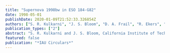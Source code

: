 ```yaml
---
title: "Supernova 1998bw in ESO 184-G82"
date: 1998-05-01
publishDate: 2020-01-09T21:52:33.326854Z
authors: ["S. R. Kulkarni", "J. S. Bloom", "D. A. Frail", "R. Ekers", "M. Wieringa", "R. Wark", "J. L. Higdon", "B. Monard"]
publication_types: ["2"]
abstract: "S. R. Kulkarni and J. S. Bloom, California Institute of Technology; D. A. Frail, National Radio Astronomy Observatory; and R. Ekers, M. Wieringa, R. Wark, and J. L. Higdon, Australian Telescope National Facility, report: ``Within the localization of GRB 980425 (IAUC 6884), Galama et al. (IAUC 6895) reported a possible supernova candidate for which Wieringa et al. (IAUC 6896) saw a brightening radio source. The object appears to be a young supernova, possibly of type-Ib (IAUC 6901), which exploded on or around Apr. 24, the epoch of GRB 980425. For an assumed expansion speed of 20 000 km/s and a distance of 44 Mpc to the host galaxy of the supernova (from the redshift given on IAUC 6896), we derive a brightness temperature of 3 x 10E14 K from the observed 39 mJy at 6 cm on May 5 (IAUC 6896). This is in excess of the usual Compton limit of 10E12 K. Despite this, no x-ray emission is seen (GCN 69). Thus we are forced to invoke a relativistic expansion speed that results in a larger source size and correspondingly smaller brightness temperature. We suggest that the radio emission arises in a relativistic shock and the optical emission in a standard low-velocity shock. We urge observers to carry out higher- frequency radio observations and infrared observations, as the radio spectrum may rapidly evolve. The model predicts that the radio source should not exhibit diffractive scintillation. VLBI observations would be of great value.'' Visual magnitude estimates by B. Monard, Pretoria, South Africa: May 10.14 UT, 13.5; 13.15, 13.5. <P />"
featured: false
publication: "*IAU Circulars*"
---
```



